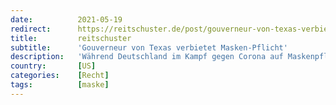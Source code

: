 ```yaml
---
date:          2021-05-19
redirect:      https://reitschuster.de/post/gouverneur-von-texas-verbietet-masken-pflicht/
title:         reitschuster
subtitle:      'Gouverneur von Texas verbietet Masken-Pflicht'
description:   'Während Deutschland im Kampf gegen Corona auf Maskenpflicht, Verbote, Schließungen und Sonderrechte für Geimpfte setzt, gehen viele US-Bundesstaaten den umgekehrten Weg: Texas etwa verbietet jetzt die Maskenpflicht. Auch Privilegien für Geimpfte sind dort verboten. Freiheit und Verantwortung des Einzelnen habe Vorrang, so der Gouverneur.'
country:       [US]
categories:    [Recht]
tags:          [maske]
---
```

